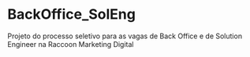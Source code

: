 # BackOffice_SolEng
Projeto do processo seletivo para as vagas de Back Office e de Solution Engineer na Raccoon Marketing Digital
